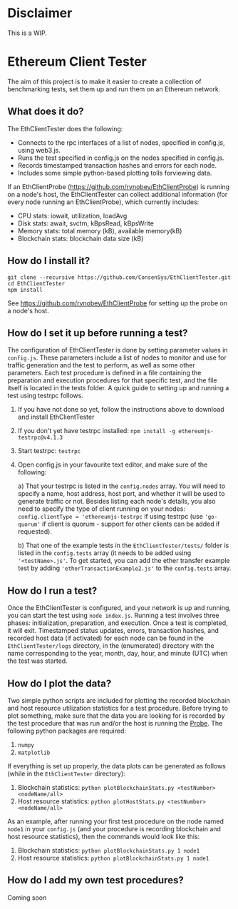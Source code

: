 # Disclaimer
This is a WIP.

# Ethereum Client Tester
The aim of this project is to make it easier to create a collection of benchmarking tests, set them up and run them on an Ethereum network. 

## What does it do?
The EthClientTester does the following:
 - Connects to the rpc interfaces of a list of nodes, specified in config.js, using web3.js. 
 - Runs the test specified in config.js on the nodes specified in config.js.
 - Records timestamped transaction hashes and errors for each node.
 - Includes some simple python-based plotting tolls forviewing data.

If an EthClientProbe (https://github.com/rynobey/EthClientProbe) is running on a node's host, the EthClientTester can collect additional information (for every node running an EthClientProbe), which currently includes:
 - CPU stats: iowait, utilization, loadAvg
 - Disk stats: await, svctm, kBpsRead, kBpsWrite
 - Memory stats: total memory (kB), available memory(kB)
 - Blockchain stats: blockchain data size (kB)

## How do I install it?
```
git clone --recursive https://github.com/ConsenSys/EthClientTester.git
cd EthClientTester
npm install
```
See https://github.com/rynobey/EthClientProbe for setting up the probe on a node's host.

## How do I set it up before running a test?
The configuration of EthClientTester is done by setting parameter values in `config.js`. These parameters include a list of nodes to monitor and use for traffic generation and the test to perform, as well as some other parameters. Each test procedure is defined in a file containing the preparation and execution procedures for that specific test, and the file itself is located in the tests folder. A quick guide to setting up and running a test using testrpc follows.

1) If you have not done so yet, follow the instructions above to download and install EthClientTester
2) If you don't yet have testrpc installed: ``npm install -g ethereumjs-testrpc@v4.1.3``
3) Start testrpc: ``testrpc``
4) Open config.js in your favourite text editor, and make sure of the following:   

   a) That your testrpc is listed in the ``config.nodes`` array. You will need to specify a name, host address, host port, and whether it will be used to generate traffic or not. Besides listing each node's details, you also need to specify the type of client running on your nodes: ``config.clientType = 'ethereumjs-testrpc`` if using testrpc (use ``'go-quorum'`` if client is quorum - support for other clients can be added if requested).
   
   b) That one of the example tests in the ``EthClientTester/tests/`` folder is listed in the ``config.tests`` array (it needs to be added using ``'<testName>.js'``. To get started, you can add the ether transfer example test by adding ``'etherTransactionExample2.js'`` to the ``config.tests`` array.  
   
## How do I run a test?
Once the EthClientTester is configured, and your network is up and running, you can start the test using ``node index.js``. Running a test involves three phases: initialization, preparation, and execution. Once a test is completed, it will exit. Timestamped status updates, errors, transaction hashes, and recorded host data (if activated) for each node can be found in the ``EthClientTester/logs`` directory, in the (enumerated) directory with the name corresponding to the year, month, day, hour, and minute (UTC) when the test was started.

## How do I plot the data?
Two simple python scripts are included for plotting the recorded blockchain and host resource utilization statistics for a test procedure. Before trying to plot something, make sure that the data you are looking for is recorded by the test procedure that was run and/or the host is running the [Probe](https://github.com/rynobey/EthClientProbe). The following python packages are required:
1. `numpy`
2. `matplotlib`

If everything is set up properly, the data plots can be generated as follows (while in the `EthClientTester` directory):
1. Blockchain statistics: `python plotBlockchainStats.py <testNumber> <nodeName/all>`
2. Host resource statistics: `python plotHostStats.py <testNumber> <nodeName/all>`

As an example, after running your first test procedure on the node named `node1` in your `config.js` (and your procedure is recording blockchain and host resource statistics), then the commands would look like this:
1. Blockchain statistics: `python plotBlockchainStats.py 1 node1`
2. Host resource statistics: `python plotBlockchainStats.py 1 node1`

## How do I add my own test procedures?
Coming soon
